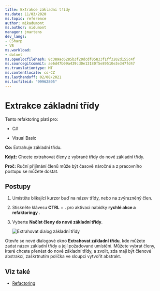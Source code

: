 ```yaml
---
title: Extrakce základní třídy
ms.date: 11/03/2020
ms.topic: reference
author: mikadumont
ms.author: midumont
manager: jmartens
dev_langs:
- CSharp
- VB
ms.workload:
- dotnet
ms.openlocfilehash: 8c389ac6285b3f20dcdf05833f1ff3202d155c4f
ms.sourcegitcommit: ae6d47b09a439cd0e13180f5e89510e3e347fd47
ms.translationtype: MT
ms.contentlocale: cs-CZ
ms.lasthandoff: 02/08/2021
ms.locfileid: "99962805"
---
```

# <a name="extract-base-class"></a>Extrakce základní třídy

Tento refaktoring platí pro:

- C#

- Visual Basic

**Co:** Extrahuje základní třídu.

**Když:** Chcete extrahovat členy z vybrané třídy do nové základní třídy.

**Proč:** Ruční přijímání členů může být časově náročné a z pracovního postupu se můžete dostat. 

## <a name="how-to"></a>Postupy

1. Umístěte blikající kurzor buď na název třídy, nebo na zvýrazněný člen.

2. Stiskněte klávesu **CTRL** + **.** pro aktivaci nabídky **rychlé akce a refaktoringy** .

3. Vyberte **Načíst členy do nové základní třídy**.

    ![Extrahovat dialog základní třídy](media/extract-base-class.png)

Otevře se nové dialogové okno **Extrahovat základní třídu**, kde můžete zadat název základní třídy a její požadované umístění. Můžete vybrat členy, které chcete přenést do nové základní třídy, a zvolit, zda mají být členové abstrakcí, zaškrtnutím políčka ve sloupci vytvořit abstrakt.

## <a name="see-also"></a>Viz také

- [Refactoring](../refactoring-in-visual-studio.md)
